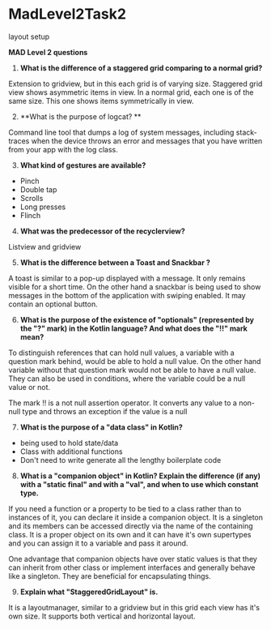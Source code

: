 # MadLevel2Task2
layout setup

**MAD Level 2 questions**

1. **What is the difference of a staggered grid comparing to a normal grid?**

Extension to gridview, but in this each grid is of varying size. Staggered grid view shows asymmetric items in view. In a normal grid, each one is of the same size. This one shows items symmetrically in view.

2. **What is the purpose of logcat?  **

Command line tool that dumps a log of system messages, including stack-traces when the device throws an error and messages that you have written from your app with the log class.

3. **What kind of gestures are available?**

- Pinch
- Double tap
- Scrolls
- Long presses
- Flinch

4. **What was the predecessor of the recyclerview?**

Listview and gridview

5. **What is the difference between a Toast and Snackbar ?**

A toast is similar to a pop-up displayed with a message. It only remains visible for a short time. On the other hand a snackbar is being used to show messages in the bottom of the application with swiping enabled. It may contain an optional button.

6. **What is the purpose of the existence of &quot;optionals&quot; (represented by the &quot;?&quot; mark) in the Kotlin language? And what does the &quot;!!&quot; mark mean?**

To distinguish references that can hold null values, a variable with a question mark behind, would be able to hold a null value. On the other hand variable without that question mark would not be able to have a null value. They can also be used in conditions, where the variable could be a null value or not.

The mark !! is a not null assertion operator. It converts any value to a non-null type and throws an exception if the value is a null

7. **What is the purpose of a &quot;data class&quot; in Kotlin?**

- being used to hold state/data
- Class with additional functions
- Don&#39;t need to write generate all the lengthy boilerplate code

8. **What is a &quot;companion object&quot; in Kotlin? Explain the difference (if any) with a &quot;static final&quot; and with a &quot;val&quot;, and when to use which constant type.**

If you need a function or a property to be tied to a class rather than to instances of it, you can declare it inside a companion object. It is a singleton and its members can be accessed directly via the name of the containing class. It is a proper object on its own and it can have it&#39;s own supertypes and you can assign it to a variable and pass it around.

One advantage that companion objects have over static values is that they can inherit from other class or implement interfaces and generally behave like a singleton. They are beneficial for encapsulating things.

9. **Explain what &quot;StaggeredGridLayout&quot; is.**

It is a layoutmanager, similar to a gridview but in this grid each view has it&#39;s own size. It supports both vertical and horizontal layout.
